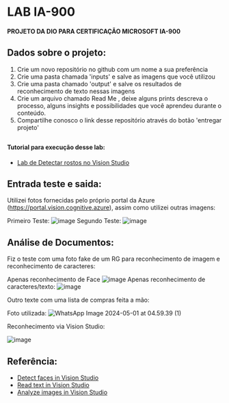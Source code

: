 # LAB IA-900
#### PROJETO DA DIO PARA CERTIFICAÇÃO MICROSOFT IA-900

## Dados sobre o projeto:

1. Crie um novo repositório no github com um nome a sua preferência
2. Crie uma pasta chamada 'inputs' e salve as imagens que você utilizou
3. Crie uma pasta chamado 'output' e salve os resultados de reconhecimento de texto nessas imagens
4. Crie um arquivo chamado Read Me , deixe alguns prints descreva o processo, alguns insights e possibilidades que você aprendeu durante o conteúdo.
5. Compartilhe conosco o link desse repositório através do botão 'entregar projeto'



##
#### Tutorial para execução desse lab: 
- [Lab de Detectar rostos no Vision Studio ](https://microsoftlearning.github.io/mslearn-ai-fundamentals/Instructions/Labs/04-face.html)

## Entrada teste e saida:
   
   Utilizei fotos fornecidas pelo próprio portal da Azure 
(https://portal.vision.cognitive.azure), assim como utilizei outras imagens:

Primeiro Teste:
   ![image](https://hackmd.io/_uploads/rkbXGdJMR.png)
Segundo Teste:
![image](https://hackmd.io/_uploads/BkE7Vd1fA.png)


## Análise de Documentos:

Fiz o teste com uma foto fake de um RG para reconhecimento de imagem e reconhecimento de caracteres:

Apenas reconhecimento de Face
![image](https://hackmd.io/_uploads/SJmrMdJzA.png)
Apenas reconhecimento de caracteres/texto: 
![image](https://hackmd.io/_uploads/rJEQruyM0.png)

Outro texte com uma lista de compras feita a mão:

Foto utilizada: 
![WhatsApp Image 2024-05-01 at 04.59.39 (1)](https://hackmd.io/_uploads/H1mlvOyMR.jpg)

Reconhecimento via Vision Studio:

![image](https://hackmd.io/_uploads/HyVmv_kzC.png)



## Referência:

 - [Detect faces in Vision Studio](https://microsoftlearning.github.io/mslearn-ai-fundamentals/Instructions/Labs/04-face.html)
 - [Read text in Vision Studio](https://microsoftlearning.github.io/mslearn-ai-fundamentals/Instructions/Labs/05-ocr.html)
 - [Analyze images in Vision Studio](https://microsoftlearning.github.io/mslearn-ai-fundamentals/Instructions/Labs/03-image-analysis.html)